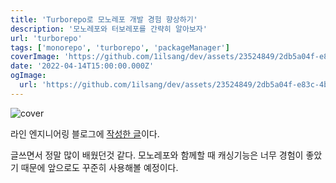 ```yaml
---
title: 'Turborepo로 모노레포 개발 경험 향상하기'
description: '모노레포와 터보레포를 간략히 알아보자'
url: 'turborepo'
tags: ['monorepo', 'turborepo', 'packageManager']
coverImage: 'https://github.com/1ilsang/dev/assets/23524849/2db5a04f-e83c-4bc4-ba59-685d3bb0e5dd'
date: '2022-04-14T15:00:00.000Z'
ogImage:
  url: 'https://github.com/1ilsang/dev/assets/23524849/2db5a04f-e83c-4bc4-ba59-685d3bb0e5dd'
---
```


![cover](https://github.com/1ilsang/dev/assets/23524849/b6999846-c0a3-4889-a4b6-6cf9bc21fa94 'cover')

라인 엔지니어링 블로그에 [작성한 글](https://engineering.linecorp.com/ko/blog/monorepo-with-turborepo/)이다.

글쓰면서 정말 많이 배웠던것 같다. 모노레포와 함께할 때 캐싱기능은 너무 경험이 좋았기 때문에 앞으로도 꾸준히 사용해볼 예정이다.
